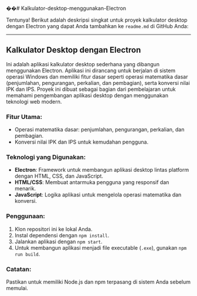 ��#   K a l k u l a t o r - d e s k t o p - m e n g g u n a k a n - E l e c t r o n 
 
 

Tentunya! Berikut adalah deskripsi singkat untuk proyek kalkulator desktop dengan Electron yang dapat Anda tambahkan ke `readme.md` di GitHub Anda:

---

## Kalkulator Desktop dengan Electron

Ini adalah aplikasi kalkulator desktop sederhana yang dibangun menggunakan Electron. Aplikasi ini dirancang untuk berjalan di sistem operasi Windows dan memiliki fitur dasar seperti operasi matematika dasar (penjumlahan, pengurangan, perkalian, dan pembagian), serta konversi nilai IPK dan IPS. Proyek ini dibuat sebagai bagian dari pembelajaran untuk memahami pengembangan aplikasi desktop dengan menggunakan teknologi web modern.

### Fitur Utama:

- Operasi matematika dasar: penjumlahan, pengurangan, perkalian, dan pembagian.
- Konversi nilai IPK dan IPS untuk kemudahan pengguna.

### Teknologi yang Digunakan:

- **Electron**: Framework untuk membangun aplikasi desktop lintas platform dengan HTML, CSS, dan JavaScript.
- **HTML/CSS**: Membuat antarmuka pengguna yang responsif dan menarik.
- **JavaScript**: Logika aplikasi untuk mengelola operasi matematika dan konversi.

### Penggunaan:

1. Klon repositori ini ke lokal Anda.
2. Instal dependensi dengan `npm install`.
3. Jalankan aplikasi dengan `npm start`.
4. Untuk membangun aplikasi menjadi file executable (`.exe`), gunakan `npm run build`.

### Catatan:

Pastikan untuk memiliki Node.js dan npm terpasang di sistem Anda sebelum memulai.
